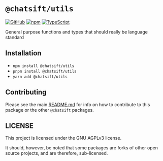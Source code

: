 # `@chatsift/utils`

[![GitHub](https://img.shields.io/badge/License-GNU%20AGPLv3-yellow.svg)](https://github.com/ChatSift/automoderator/blob/main/LICENSE)
[![npm](https://img.shields.io/npm/v/@chatsift/utils?color=crimson&logo=npm)](https://www.npmjs.com/package/@chatsift/utils)
[![TypeScript](https://github.com/ChatSift/automoderator/actions/workflows/quality.yml/badge.svg)](https://github.com/ChatSift/automoderator/actions/workflows/quality.yml)

General purpose functions and types that should really be language standard

## Installation

- `npm install @chatsift/utils`
- `pnpm install @chatsift/utils`
- `yarn add @chatsift/utils`

## Contributing

Please see the main [README.md](https://github.com/ChatSift/automoderator) for info on how to contribute to this package or the other `@chatsift` packages.

## LICENSE

This project is licensed under the GNU AGPLv3 license.

It should, however, be noted that some packages are forks of other open source projects, and are therefore, sub-licensed.
